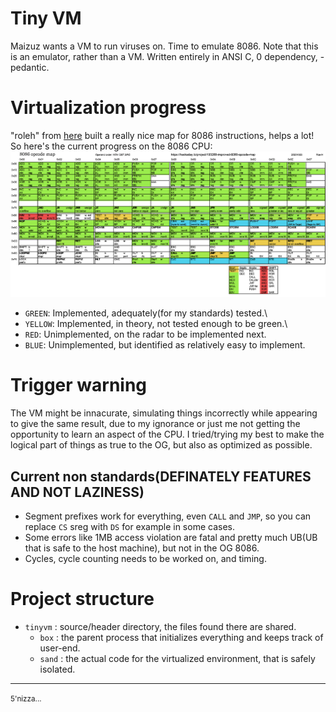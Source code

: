 # Tiny VM
Maizuz wants a VM to run viruses on. Time to emulate 8086.
Note that this is an emulator, rather than a VM.
Written entirely in ANSI C, 0 dependency, -pedantic.

# Virtualization progress
"roleh" from [here](https://hackaday.io/project/193288-improved-8086-opcode-map) built a really nice map for 8086 instructions, helps a lot! So here's the current progress on the 8086 CPU:
![](8086-progress.png)
* `GREEN`: Implemented, adequately(for my standards) tested.\
* `YELLOW`: Implemented, in theory, not tested enough to be green.\
* `RED`: Unimplemented, on the radar to be implemented next.
* `BLUE`: Unimplemented, but identified as relatively easy to implement.

# Trigger warning
The VM might be innacurate, simulating things incorrectly while appearing to give the same result,
due to my ignorance or just me not getting the opportunity to learn an aspect of the CPU.
I tried/trying my best to make the logical part of things as true to the OG, but also as optimized
as possible.
## Current non standards(DEFINATELY FEATURES AND NOT LAZINESS)
* Segment prefixes work for everything, even `CALL` and `JMP`, so you can replace `CS` sreg with `DS` for example in some cases.
* Some errors like 1MB access violation are fatal and pretty much UB(UB that is safe to the host machine), but not in the OG 8086.
* Cycles, cycle counting needs to be worked on, and timing.

# Project structure

- `tinyvm` : source/header directory, the files found there are shared.
  - `box` : the parent process that initializes everything and keeps track of user-end.
  - `sand` : the actual code for the virtualized environment, that is safely isolated.

----

<small>5'nizza...</small>
